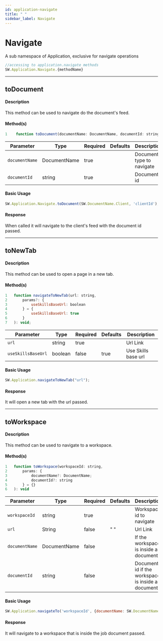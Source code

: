 ```yaml
---
id: application-navigate
title: " "
sidebar_label: Navigate
---
```


# Navigate

A sub namespace of Application, exclusive for navigate operations

```javascript
//accessing to application.navigate methods
SW.Application.Navigate.{methodName}
```

---

## toDocument

#### Description

This method can be used to navigate do the document's feed.

#### Method(s)

```javascript
1    function toDocument(documentName: DocumentName, documentId: string): void
```

<table className="custom-table">
    <thead>
        <tr>
            <th>Parameter</th>
            <th>Type</th>
            <th>Required</th>
            <th>Defaults</th>
            <th>Description</th>
        </tr>
    </thead>
    <tbody>
       <tr className="selected">
            <td><code>documentName</code></td>
            <td>DocumentName</td>
            <td>true</td>
            <td></td>
            <td>Document type to navigate</td>
        </tr>
        <tr className="selected">
            <td><code>documentId</code></td>
            <td>string</td>
            <td>true</td>
            <td></td>
            <td>Document's id</td>
        </tr>
    </tbody>
</table>

#### Basic Usage

```javascript
SW.Application.Navigate.toDocument(SW.DocumentName.Client, 'clientId');
```

#### Response

When called it will navigate to the client's feed with the document id passed.

---

## toNewTab

#### Description

This method can be used to open a page in a new tab.

#### Method(s)

```javascript
1   function navigateToNewTab(url: string, 
2       params?: {
3           useSkillsBaseUrl: boolean
4       } = {
5           useSkillsBaseUrl: true
6       }
7   ): void;
```

<table className="custom-table">
    <thead>
        <tr>
            <th>Parameter</th>
            <th>Type</th>
            <th>Required</th>
            <th>Defaults</th>
            <th>Description</th>
        </tr>
    </thead>
    <tbody>
       <tr className="selected">
            <td><code>url</code></td>
            <td>string</td>
            <td>true</td>
            <td></td>
            <td>Url Link</td>
        </tr>
        <tr className="selected">
            <td><code>useSkillsBaseUrl</code></td>
            <td>boolean</td>
            <td>false</td>
            <td>true</td>
            <td>Use Skills base url</td>
        </tr>
    </tbody>
</table>

#### Basic Usage

```javascript
SW.Application.navigateToNewTab("url");
```

#### Response

It will open a new tab with the url passed.

---

## toWorkspace

#### Description

This method can be used to navigate to a workspace.

#### Method(s)

```javascript
1   function toWorkspace(workspaceId: string, 
2       params: { 
3           documentName?: DocumentName; 
4           documentId?: string 
5       } = {}
6   ): void
```

<table className="custom-table">
    <thead>
        <tr>
            <th>Parameter</th>
            <th>Type</th>
            <th>Required</th>
            <th>Defaults</th>
            <th>Description</th>
        </tr>
    </thead>
    <tbody>
        <tr className="selected">
            <td><code>workspaceId</code></td>
            <td>string</td>
            <td>true</td>
            <td></td>
            <td>Workspace id to navigate</td>
        </tr>
       <tr className="selected">
            <td><code>url</code></td>
            <td>String</td>
            <td>false</td>
            <td>" "</td>
            <td>Url Link</td>
        </tr>
        <tr className="selected">
            <td><code>documentName</code></td>
            <td>DocumentName</td>
            <td>false</td>
            <td></td>
            <td>If the workspace is inside a document</td>
        </tr>
        <tr className="selected">
            <td><code>documentId</code></td>
            <td>string</td>
            <td>false</td>
            <td></td>
            <td>Document id if the workspace is inside a document</td>
        </tr>
    </tbody>
</table>

#### Basic Usage

```javascript
SW.Application.navigateTo('workspaceId', {documentName: SW.DocumentName.Job, documentId: 'jobId'});
```

#### Response

It will navigate to a workspace that is inside the job document passed.